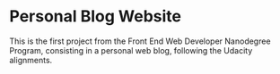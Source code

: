 # Personal Blog Website
This is the first project from the Front End Web Developer Nanodegree Program, consisting in a personal web blog, following the Udacity alignments.
